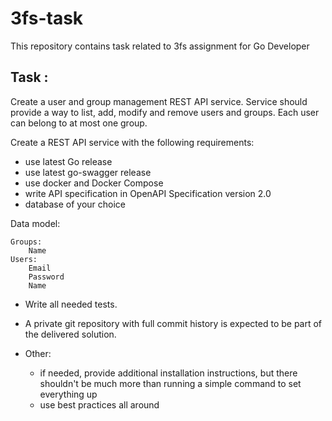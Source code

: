 # 3fs-task
This repository contains task related to 3fs assignment for Go Developer


## Task :

Create a user and group management REST API service. Service should provide a way to list, add, modify and remove users and groups. Each user can belong to at most one group.



Create a REST API service with the following requirements:


- use latest Go release
- use latest go-swagger release
- use docker and Docker Compose
- write API specification in OpenAPI Specification version 2.0
- database of your choice


Data model:

    Groups:
        Name
    Users:
        Email
        Password
        Name




- Write all needed tests.


- A private git repository with full commit history is expected to be part of the delivered solution. 


- Other:
    - if needed, provide additional installation instructions, but there shouldn't be much more than running a simple command to set everything up
    - use best practices all around
